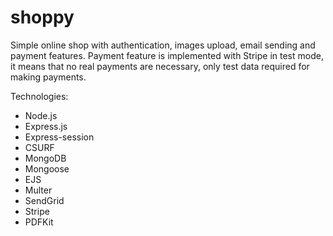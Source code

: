 # shoppy
Simple online shop with authentication, images upload, email sending and payment features. Payment feature is implemented with Stripe in test mode, it means that no real payments are necessary, only test data required for making payments.

Technologies:
- Node.js
- Express.js
- Express-session
- CSURF
- MongoDB
- Mongoose
- EJS
- Multer
- SendGrid
- Stripe
- PDFKit
